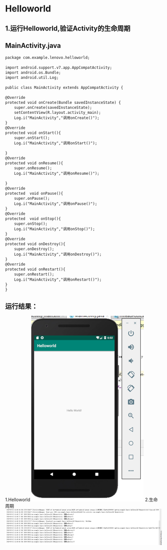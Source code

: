 # Helloworld

1.运行Helloworld,验证Activity的生命周期
--
MainActivity.java
--
    package com.example.lenovo.helloworld;

    import android.support.v7.app.AppCompatActivity;
    import android.os.Bundle;
    import android.util.Log;

    public class MainActivity extends AppCompatActivity {

    @Override
    protected void onCreate(Bundle savedInstanceState) {
        super.onCreate(savedInstanceState);
        setContentView(R.layout.activity_main);
        Log.i("MainActivity","调用onCreate()");
    }
    @Override
    protected void onStart(){
        super.onStart();
        Log.i("MainActivity","调用onStart()");

    }
    @Override
    protected void onResume(){
        super.onResume();
        Log.i("MainActivity","调用onResume()");

    }
    @Override
    protected  void onPause(){
        super.onPause();
        Log.i("MainActivity","调用onPause()");
    }
    @Override
    protected  void onStop(){
        super.onStop();
        Log.i("MainActivity","调用onStop()");
    }
    @Override
    protected void onDestroy(){
        super.onDestroy();
        Log.i("MainActivity","调用onDestroy()");
    }
    @Override
    protected void onRestart(){
        super.onRestart();
        Log.i("MainActivity","调用onRestart()");
    }
    }
运行结果：
--
1.Helloworld
![Image text](https://github.com/maijiang/Helloworld/blob/master/hello.PNG)
2.生命周期
![Image text](https://github.com/maijiang/Helloworld/blob/master/act_life.PNG)
